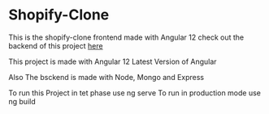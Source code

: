 # Shopify-Clone
This is the shopify-clone frontend made with Angular 12 
check out the backend of this project [here](https://github.com/hyvip-ai/shopify_clone_backend)

This project is made with Angular 12 Latest Version of Angular

Also The bsckend is made with Node, Mongo and Express

To run this Project in tet phase use
ng serve
To run in production mode use
ng build